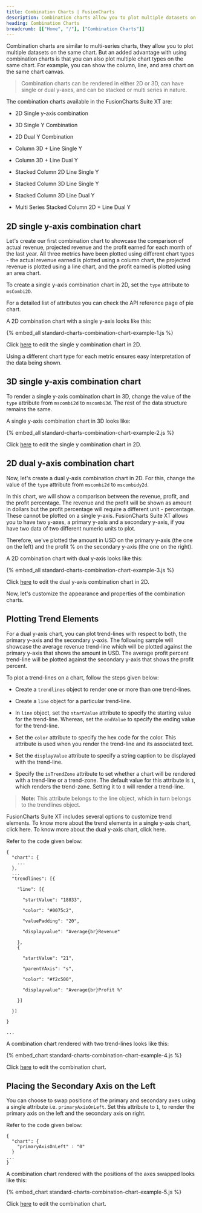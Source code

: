 ```yaml
---
title: Combination Charts | FusionCharts
description: Combination charts allow you to plot multiple datasets on the same chart. But an added advantage with using combination charts is that you can also plot multiple chart types on the same chart.
heading: Combination Charts
breadcrumb: [["Home", "/"], ["Combination Charts"]]
---
```


Combination charts are similar to multi-series charts, they allow you to plot multiple datasets on the same chart. But an added advantage with using combination charts is that you can also plot multiple chart types on the same chart. For example, you can show the column, line, and area chart on the same chart canvas.

> Combination charts can be rendered in either 2D or 3D, can have single or dual y-axes, and can be stacked or multi series in nature.

The combination charts available in the FusionCharts Suite XT are:

* 2D Single y-axis combination

* 3D Single Y Combination

* 2D Dual Y Combination

* Column 3D + Line Single Y

* Column 3D + Line Dual Y

* Stacked Column 2D Line Single Y

* Stacked Column 3D Line Single Y

* Stacked Column 3D Line Dual Y

* Multi Series Stacked Column 2D + Line Dual Y

## 2D single y-axis combination chart

Let's create our first combination chart to showcase the comparison of actual revenue, projected revenue and the profit earned for each month of the last year. All three metrics have been plotted using different chart types - the actual revenue earned is plotted using a column chart, the projected revenue is plotted using a line chart, and the profit earned is plotted using an area chart.

To create a single y-axis combination chart in 2D, set the `type` attribute to `msCombi2D`.

For a detailed list of attributes you can check the API reference page of pie chart.

A 2D combination chart with a single y-axis looks like this:

{% embed_all standard-charts-combination-chart-example-1.js %}

Click [here](http://jsfiddle.net/fusioncharts/4REJ5/) to edit the single y combination chart in 2D.

Using a different chart type for each metric ensures easy interpretation of the data being shown.

## 3D single y-axis combination chart

To render a single y-axis combination chart in 3D, change the value of the `type` attribute from `mscombi2d` to `mscombi3d`. The rest of the data structure remains the same.

A single y-axis combination chart in 3D looks like:

{% embed_all standard-charts-combination-chart-example-2.js %}

Click [here](http://jsfiddle.net/fusioncharts/rjy87gfy/) to edit the single y combination chart in 2D.

## 2D dual y-axis combination chart

Now, let's create a dual y-axis combination chart in 2D. For this, change the value of the `type` attribute from `mscombi2d` to `mscombidy2d`.

In this chart, we will show a comparison between the revenue, profit, and the profit percentage. The revenue and the profit will be shown as amount in dollars but the profit percentage will require a different unit - percentage. These cannot be plotted on a single y-axis. FusionCharts Suite XT allows you to have two y-axes, a primary y-axis and a secondary y-axis, if you have two data of two different numeric units to plot.

Therefore, we've plotted the amount in USD on the primary y-axis (the one on the left) and the profit % on the secondary y-axis (the one on the right).

A 2D combination chart with dual y-axis looks like this:

{% embed_all standard-charts-combination-chart-example-3.js %}

Click [here](http://jsfiddle.net/fusioncharts/S52bN/) to edit the dual y-axis combination chart in 2D.

Now, let's customize the appearance and properties of the combination charts.

## Plotting Trend Elements

For a dual y-axis chart, you can plot trend-lines with respect to both, the primary y-axis and the secondary y-axis. The following sample will showcase the average revenue trend-line which will be plotted against the primary y-axis that shows the amount in USD. The average profit percent trend-line will be plotted against the secondary y-axis that shows the profit percent.

To plot a trend-lines on a chart, follow the steps given below:

* Create a `trendlines` object to render one or more than one trend-lines.

* Create a `line` object for a particular trend-line.

* In `line` object, set the `startValue` attribute to specify the starting value for the trend-line. Whereas, set the `endValue` to specify the ending value for the trend-line.

* Set the `color` attribute to specify the hex code for the color. This attribute is used when you render the trend-line and its associated text.

* Set the `displayValue` attribute to specify a string caption to be displayed with the trend-line.

* Specify the `isTrendZone` attribute to set whether a chart will be rendered with a trend-line or a trend-zone. The default value for this attribute is `1`, which renders the trend-zone. Setting it to `0` will render a trend-line.

> **Note:** This attribute belongs to the line object, which in turn belongs to the trendlines object.

FusionCharts Suite XT includes several options to customize trend elements. To know more about the trend elements in a single y-axis chart, click here. To know more about the dual y-axis chart, click here.

Refer to the code given below:

```
{
  "chart": {
    ...
  },
  ...
  "trendlines": [{

    "line": [{

      "startValue": "18833",

      "color": "#0075c2",   

      "valuePadding": "20",

      "displayvalue": "Average{br}Revenue"

    }, 
    {

      "startValue": "21",

      "parentYAxis": "s",

      "color": "#f2c500",

      "displayvalue": "Average{br}Profit %"

    }]

  }]

}

...

```
A combination chart rendered with two trend-lines looks like this:

{% embed_chart standard-charts-combination-chart-example-4.js %}

Click [here](http://jsfiddle.net/fusioncharts/pj4koo6s/) to edit the combination chart.

## Placing the Secondary Axis on the Left

You can choose to swap positions of the primary and secondary axes using a single attribute i.e. `primaryAxisOnLeft`. Set this attribute to `1`, to render the primary axis on the left and the secondary axis on right.

Refer to the code given below:

```
{
  "chart": {
    "primaryAxisOnLeft" : "0"
  }
...
}

```

A combination chart rendered with the positions of the axes swapped looks like this:

{% embed_chart standard-charts-combination-chart-example-5.js %}

Click [here](http://jsfiddle.net/fusioncharts/b0jw9h1L/) to edit the combination chart.